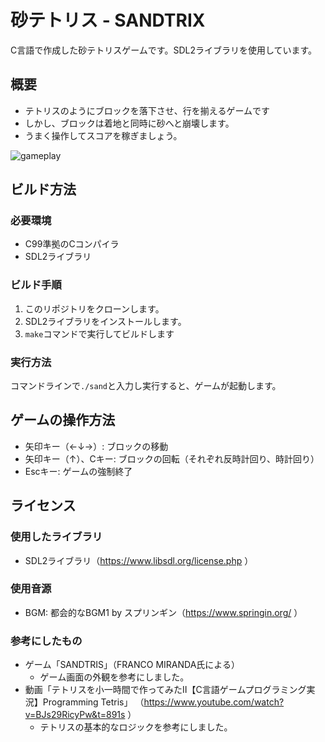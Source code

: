 # 砂テトリス - SANDTRIX

C言語で作成した砂テトリスゲームです。SDL2ライブラリを使用しています。

## 概要

- テトリスのようにブロックを落下させ、行を揃えるゲームです
- しかし、ブロックは着地と同時に砂へと崩壊します。
- うまく操作してスコアを稼ぎましょう。

![gameplay](https://github.com/kokko-my/sandtrix/assets/172095502/9b7a68fb-8fb5-467b-bbe1-aee84049029f)

## ビルド方法
### 必要環境

- C99準拠のCコンパイラ
- SDL2ライブラリ

### ビルド手順

1. このリポジトリをクローンします。
2. SDL2ライブラリをインストールします。
3. `make`コマンドで実行してビルドします

### 実行方法

コマンドラインで`./sand`と入力し実行すると、ゲームが起動します。

## ゲームの操作方法

- 矢印キー（←↓→）: ブロックの移動
- 矢印キー（↑）、Cキー: ブロックの回転（それぞれ反時計回り、時計回り）
- Escキー: ゲームの強制終了

## ライセンス

### 使用したライブラリ

- SDL2ライブラリ（https://www.libsdl.org/license.php ）

### 使用音源

- BGM: 都会的なBGM1 by スプリンギン（https://www.springin.org/ ）

### 参考にしたもの

- ゲーム「SANDTRIS」（FRANCO MIRANDA氏による）
    - ゲーム画面の外観を参考にしました。
- 動画「テトリスを小一時間で作ってみたⅡ【C言語ゲームプログラミング実況】Programming Tetris」
（https://www.youtube.com/watch?v=BJs29RicyPw&t=891s ）
    - テトリスの基本的なロジックを参考にしました。
